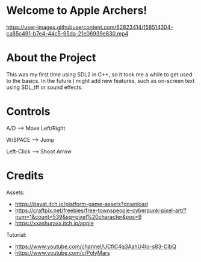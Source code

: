 # Welcome to Apple Archers!

https://user-images.githubusercontent.com/62823414/158514304-ca85c491-b7e4-44c5-95da-21e06939e830.mp4

# About the Project

This was my first time using SDL2 in C++, so it took me a while to get used to the basics. In the future I might add new features, such as on-screen text using SDL_tff or sound effects.

# Controls

A/D --> Move Left/Right

W/SPACE --> Jump

Left-Click --> Shoot Arrow

# Credits

Assets:
- https://bayat.itch.io/platform-game-assets?download
- https://craftpix.net/freebies/free-townspeople-cyberpunk-pixel-art/?num=1&count=539&sq=pixel%20character&pos=9
- https://xxashuraxx.itch.io/apple

Tutorial:
- https://www.youtube.com/channel/UCfiC4q3AahU4Io-s83-CIbQ
- https://www.youtube.com/c/PolyMars
